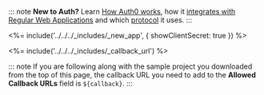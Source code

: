 <!-- markdownlint-disable MD041 -->

::: note
**New to Auth?** Learn [How Auth0 works](/overview), how it [integrates with Regular Web Applications](/architecture-scenarios/web-app-sso) and which [protocol](/flows) it uses.
:::

<%= include('../../../_includes/_new_app', { showClientSecret: true }) %>

<%= include('../../../_includes/_callback_url') %>

::: note
If you are following along with the sample project you downloaded from the top of this page, the callback URL you need to add to the **Allowed Callback URLs** field is `${callback}`.
:::
